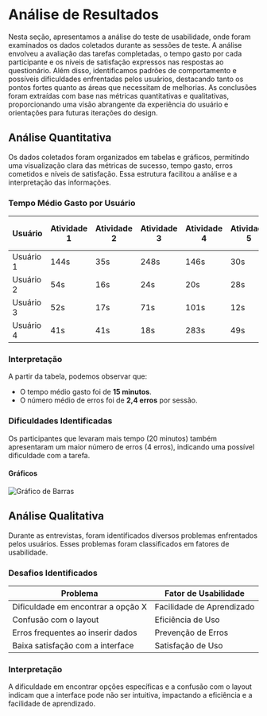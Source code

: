 # Análise de Resultados 

Nesta seção, apresentamos a análise do teste de usabilidade, onde foram examinados os dados coletados durante as sessões de teste. A análise envolveu a avaliação das tarefas completadas, o tempo gasto por cada participante e os níveis de satisfação expressos nas respostas ao questionário. Além disso, identificamos padrões de comportamento e possíveis dificuldades enfrentadas pelos usuários, destacando tanto os pontos fortes quanto as áreas que necessitam de melhorias. As conclusões foram extraídas com base nas métricas quantitativas e qualitativas, proporcionando uma visão abrangente da experiência do usuário e orientações para futuras iterações do design. 

## Análise Quantitativa

Os dados coletados foram organizados em tabelas e gráficos, permitindo uma visualização clara das métricas de sucesso, tempo gasto, erros cometidos e níveis de satisfação. Essa estrutura facilitou a análise e a interpretação das informações. 

### Tempo Médio Gasto por Usuário

| Usuário   | Atividade 1 | Atividade 2 | Atividade 3 | Atividade 4 | Atividade 5 | Atividade 6 | Atividade 7 | Atividade 8 | Tempo Médio (min) |
|-----------|-------------|-------------|-------------|-------------|-------------|-------------|-------------|-------------|-------------------|
| Usuário 1 | 144s | 35s | 248s | 146s | 30s | 25s | 282s | 45s |  |
| Usuário 2 | 54s | 16s | 24s | 20s | 28s | 37s | 30s | 23s |  |
| Usuário 3 | 52s | 17s | 71s | 101s | 12s | 10s | 62s | 40s |  |
| Usuário 4 | 41s | 41s | 18s | 283s | 49s | 24s | 49s | 51s |  |

### Interpretação

A partir da tabela, podemos observar que:

- O tempo médio gasto foi de **15 minutos**.
- O número médio de erros foi de **2,4 erros** por sessão.

### Dificuldades Identificadas

Os participantes que levaram mais tempo (20 minutos) também apresentaram um maior número de erros (4 erros), indicando uma possível dificuldade com a tarefa.

#### Gráficos

![Gráfico de Barras](gráficos/grafico_barras.png)

## Análise Qualitativa

Durante as entrevistas, foram identificados diversos problemas enfrentados pelos usuários. Esses problemas foram classificados em fatores de usabilidade.

### Desafios Identificados

| Problema                              | Fator de Usabilidade       |
|---------------------------------------|----------------------------|
| Dificuldade em encontrar a opção X    | Facilidade de Aprendizado  |
| Confusão com o layout                 | Eficiência de Uso          |
| Erros frequentes ao inserir dados     | Prevenção de Erros        |
| Baixa satisfação com a interface      | Satisfação de Uso          |

### Interpretação

A dificuldade em encontrar opções específicas e a confusão com o layout indicam que a interface pode não ser intuitiva, impactando a eficiência e a facilidade de aprendizado.

